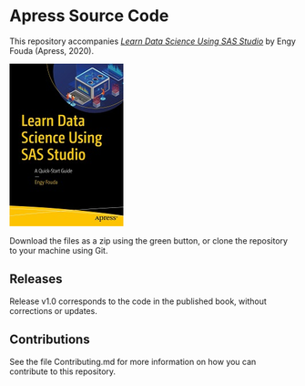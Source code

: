 # Apress Source Code

This repository accompanies [*Learn Data Science Using SAS Studio*](https://www.apress.com/9781484262368) by Engy Fouda (Apress, 2020).

[comment]: #cover
![Cover image](9781484262368.jpg)

Download the files as a zip using the green button, or clone the repository to your machine using Git.

## Releases

Release v1.0 corresponds to the code in the published book, without corrections or updates.

## Contributions

See the file Contributing.md for more information on how you can contribute to this repository.